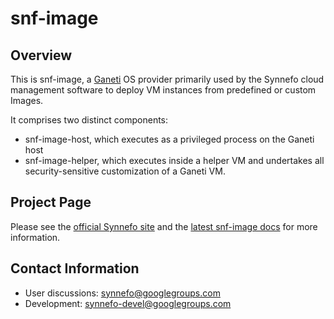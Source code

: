 snf-image
=========

Overview
--------

This is snf-image, a [Ganeti](http://code.google.com/p/ganeti) OS provider
primarily used by the Synnefo cloud management software to deploy VM instances
from predefined or custom Images.

It comprises two distinct components:
* snf-image-host, which executes as a privileged process on the Ganeti host
* snf-image-helper, which executes inside a helper VM and undertakes all
  security-sensitive customization of a Ganeti VM.

Project Page
------------

Please see the [official Synnefo site](http://www.synnefo.org) and the
[latest snf-image docs](http://www.synnefo.org/docs/snf-image/latest/index.html)
for more information.

Contact Information
-------------------

* User discussions: synnefo@googlegroups.com
* Development: synnefo-devel@googlegroups.com

